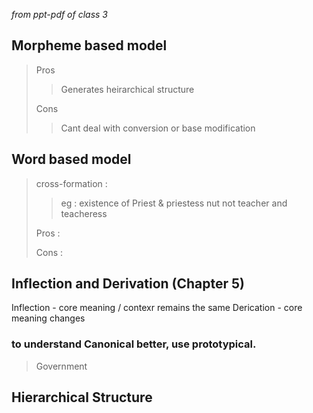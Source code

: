 *from ppt-pdf of class 3*
## Morpheme based model
> Pros
> > Generates heirarchical structure
> 
>Cons
>> Cant deal with conversion or base modification
>
>
## Word based model
> cross-formation : 
> >eg : existence of Priest & priestess nut not teacher and teacheress
> 
> Pros :
> >
> 
> Cons :
> > 



## Inflection and Derivation (Chapter 5)
Inflection - core meaning / contexr remains the same
Derication - core meaning changes

### to understand Canonical better, use prototypical. 

> Government




## Hierarchical Structure
